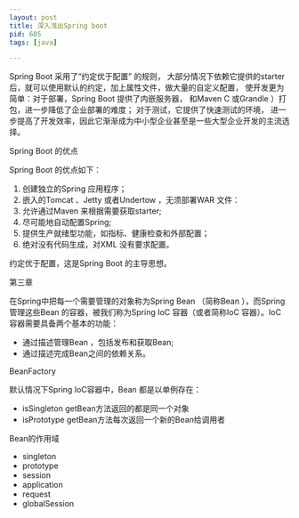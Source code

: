 ```yaml
---
layout: post
title: 深入浅出Spring boot
pid: 605
tags: [java]

---
```


Spring Boot 采用了“约定优于配置” 的规则， 大部分情况下依赖它提供的starter后，就可以使用默认的约定，加上属性文件，做大量的自定义配置， 使开发更为简单：对于部署，Spring Boot 提供了内嵌服务器， 和Maven C 或Grandle ）打包，进一步降低了企业部署的难度； 对于测试，它提供了快速测试的环境， 进一步提高了开发效率，因此它渐渐成为中小型企业甚至是一些大型企业开发的主流选择。

Spring Boot 的优点

Spring Boot 的优点如下：
1) 创建独立的Spring 应用程序；
2) 嵌入的Tomcat 、Jetty 或者Undertow ，无须部署WAR 文件：
3) 允许通过Maven 来根据需要获取starter;
4) 尽可能地自动配置Spring;
5) 提供生产就绪型功能，如指标、健康检查和外部配置；
6) 绝对没有代码生成，对XML 没有要求配置。

约定优于配置，这是Spring Boot 的主导思想。

第三章

在Spring中把每一个需要管理的对象称为Spring Bean （简称Bean ），而Spring 管理这些Bean 的容器，被我们称为Spring IoC 容器（或者简称IoC 容器）。IoC 容器需要具备两个基本的功能：

+ 通过描述管理Bean ，包括发布和获取Bean;
+ 通过描述完成Bean之间的依赖关系。

BeanFactory

默认情况下Spring IoC容器中，Bean 都是以单例存在：
+ isSingleton getBean方法返回的都是同一个对象
+ isPrototype getBean方法每次返回一个新的Bean给调用者

Bean的作用域

+ singleton
+ prototype
+ session
+ application
+ request
+ globalSession





